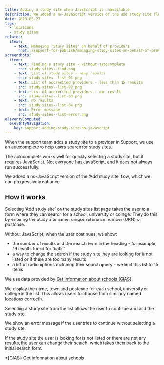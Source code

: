 ```yaml
---
title: Adding a study site when JavaScript is unavailable
description: We added a no-JavaScript version of the add study site flow
date: 2023-05-27
tags:
  - locations
  - study sites
related:
  items:
    - text: Managing 'Study sites' on behalf of providers
      href: /support-for-publish/managing-study-sites-on-behalf-of-providers/
screenshots:
  items:
    - text: Finding a study site - without autocomplete
      src: study-sites--find.png
    - text: List of study sites - many results
      src: study-sites--list-01.png
    - text: List of accredited providers - less than 15 results
      src: study-sites--list-02.png
    - text: List of accredited providers - one result
      src: study-sites--list-03.png
    - text: No results
      src: study-sites--list-04.png
    - text: Error message
      src: study-sites--list-error.png
eleventyComputed:
  eleventyNavigation:
    key: support-adding-study-site-no-javascript
---
```


When the support team adds a study site to a provider in Support, we use an autocomplete to help users search for study sites.

The autocomplete works well for quickly selecting a study site, but it requires JavaScript. Not everyone has JavaScript, and it does not always run successfully.

We added a no-JavaScript version of the ‘Add study site’ flow, which we can progressively enhance.

## How it works

Selecting ‘Add study site’ on the study sites list page takes the user to a form where they can search for a school, university or college. They do this by entering the study site name, unique reference number (URN) or postcode.

Without JavaScript, when the user continues, we show:

- the number of results and the search term in the heading - for example, “9 results found for ‘bath’”
- a way to change the search if the study site they are looking for is not listed or if there are too many results
- a list of radio options matching their search query - we limit this list to 15 items

We use data provided by [Get information about schools (GIAS)](https://www.get-information-schools.service.gov.uk/).

We display the name, town and postcode for each school, university or college in the list. This allows users to choose from similarly named locations correctly.

Selecting a study site from the list allows the user to continue and add the study site.

We show an error message if the user tries to continue without selecting a study site.

If the study site the user is looking for is not listed or there are not any results, the user can change their search, which takes them back to the initial search form.

*[GIAS]: Get information about schools
